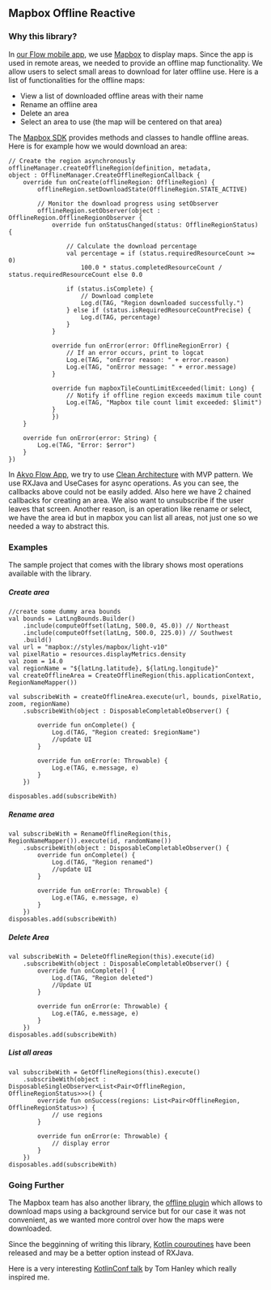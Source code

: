 
## Mapbox Offline Reactive

### Why this library?
In [our Flow mobile app](https://github.com/akvo/akvo-flow-mobile), we use [Mapbox](https://github.com/mapbox/mapbox-gl-native-android) to display maps. Since the app is used in remote areas, we needed to provide an offline map functionality. We allow users to select small areas to download for later offline use. Here is a list of functionalities for the offline maps:
  * View a list of downloaded offline areas with their name
  * Rename an offline area
  * Delete an area
  * Select an area to use (the map will be centered on that area)
  
The [Mapbox SDK](https://docs.mapbox.com/android/maps/overview/offline/) provides methods and classes to handle offline areas. Here is for example how we would download an area:

```
// Create the region asynchronously
offlineManager.createOfflineRegion(definition, metadata,
object : OfflineManager.CreateOfflineRegionCallback {
	override fun onCreate(offlineRegion: OfflineRegion) {
	    offlineRegion.setDownloadState(OfflineRegion.STATE_ACTIVE)
 
	    // Monitor the download progress using setObserver
	    offlineRegion.setObserver(object : OfflineRegion.OfflineRegionObserver {
			override fun onStatusChanged(status: OfflineRegionStatus) {
 
				// Calculate the download percentage
				val percentage = if (status.requiredResourceCount >= 0)
				    100.0 * status.completedResourceCount / status.requiredResourceCount else 0.0
 
				if (status.isComplete) {
				    // Download complete
				    Log.d(TAG, "Region downloaded successfully.")
				} else if (status.isRequiredResourceCountPrecise) {
				    Log.d(TAG, percentage)
				}
			}
 
		    override fun onError(error: OfflineRegionError) {
		        // If an error occurs, print to logcat
		        Log.e(TAG, "onError reason: " + error.reason)
		        Log.e(TAG, "onError message: " + error.message)
		    }
 
		    override fun mapboxTileCountLimitExceeded(limit: Long) {
		        // Notify if offline region exceeds maximum tile count
		        Log.e(TAG, "Mapbox tile count limit exceeded: $limit")
		    }
			})
	}
 
	override fun onError(error: String) {
	    Log.e(TAG, "Error: $error")
	}
})
```
In [Akvo Flow App](https://github.com/akvo/akvo-flow-mobile), we try to use [Clean Architecture](https://blog.cleancoder.com/uncle-bob/2012/08/13/the-clean-architecture.html) with MVP pattern. We use RXJava and UseCases for async operations. As you can see, the callbacks above could not be easily added. Also here we have 2 chained callbacks for creating an area. We also want to unsubscribe if the user leaves that screen. Another reason, is an operation like rename or select, we have the area id but in mapbox you can list all areas, not just one so we needed a way to abstract this.

### Examples
The sample project that comes with the library shows most operations available with the library.

##### Create area

```
//create some dummy area bounds
val bounds = LatLngBounds.Builder()
    .include(computeOffset(latLng, 500.0, 45.0)) // Northeast
    .include(computeOffset(latLng, 500.0, 225.0)) // Southwest
    .build()
val url = "mapbox://styles/mapbox/light-v10"
val pixelRatio = resources.displayMetrics.density
val zoom = 14.0
val regionName = "${latLng.latitude}, ${latLng.longitude}"
val createOfflineArea = CreateOfflineRegion(this.applicationContext, RegionNameMapper())

val subscribeWith = createOfflineArea.execute(url, bounds, pixelRatio, zoom, regionName)
    .subscribeWith(object : DisposableCompletableObserver() {

        override fun onComplete() {
            Log.d(TAG, "Region created: $regionName")
            //update UI
        }

        override fun onError(e: Throwable) {
            Log.e(TAG, e.message, e)
        }
    })

disposables.add(subscribeWith)
```

##### Rename area

```
val subscribeWith = RenameOfflineRegion(this, RegionNameMapper()).execute(id, randomName())
    .subscribeWith(object : DisposableCompletableObserver() {
        override fun onComplete() {
            Log.d(TAG, "Region renamed")
            //update UI
        }

        override fun onError(e: Throwable) {
            Log.e(TAG, e.message, e)
        }
    })
disposables.add(subscribeWith)
```

##### Delete Area

```
val subscribeWith = DeleteOfflineRegion(this).execute(id)
    .subscribeWith(object : DisposableCompletableObserver() {
        override fun onComplete() {
            Log.d(TAG, "Region deleted")
            //Update UI
        }

        override fun onError(e: Throwable) {
            Log.e(TAG, e.message, e)
        }
    })
disposables.add(subscribeWith)
```

##### List all areas

```
val subscribeWith = GetOfflineRegions(this).execute()
    .subscribeWith(object : DisposableSingleObserver<List<Pair<OfflineRegion, OfflineRegionStatus>>>() {
        override fun onSuccess(regions: List<Pair<OfflineRegion, OfflineRegionStatus>>) {
            // use regions
        }

        override fun onError(e: Throwable) {
            // display error
        }
    })
disposables.add(subscribeWith)
```

### Going Further
The Mapbox team has also another library, the [offline plugin](https://docs.mapbox.com/android/plugins/overview/offline/) which allows to download maps using a background service but for our case it was not convenient, as we wanted more control over how the maps were downloaded.

Since the begginning of writing this library, [Kotlin couroutines](https://developer.android.com/kotlin/coroutines) have been released and may be a better option instead of RXJava.

Here is a very interesting [KotlinConf talk](https://www.youtube.com/watch?v=yaw0m9KpA8Q) by Tom Hanley which really inspired me.
